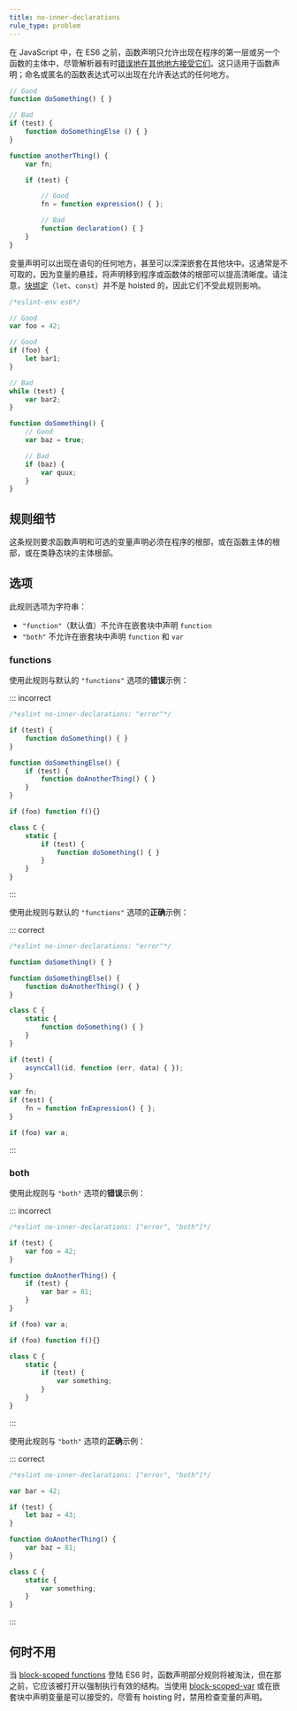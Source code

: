 ```yaml
---
title: no-inner-declarations
rule_type: problem
---
```


在 JavaScript 中，在 ES6 之前，函数声明只允许出现在程序的第一层或另一个函数的主体中，尽管解析器有时[错误地在其他地方接受它们](https://code.google.com/p/esprima/issues/detail?id=422)。这只适用于函数声明；命名或匿名的函数表达式可以出现在允许表达式的任何地方。

```js
// Good
function doSomething() { }

// Bad
if (test) {
    function doSomethingElse () { }
}

function anotherThing() {
    var fn;

    if (test) {

        // Good
        fn = function expression() { };

        // Bad
        function declaration() { }
    }
}
```

变量声明可以出现在语句的任何地方，甚至可以深深嵌套在其他块中。这通常是不可取的，因为变量的悬挂，将声明移到程序或函数体的根部可以提高清晰度。请注意，[块绑定](https://leanpub.com/understandinges6/read#leanpub-auto-block-bindings)（`let`、`const`）并不是 hoisted 的，因此它们不受此规则影响。

```js
/*eslint-env es6*/

// Good
var foo = 42;

// Good
if (foo) {
    let bar1;
}

// Bad
while (test) {
    var bar2;
}

function doSomething() {
    // Good
    var baz = true;

    // Bad
    if (baz) {
        var quux;
    }
}
```

## 规则细节

这条规则要求函数声明和可选的变量声明必须在程序的根部，或在函数主体的根部，或在类静态块的主体根部。

## 选项

此规则选项为字符串：

* `"function"`（默认值）不允许在嵌套块中声明 `function`
* `"both"` 不允许在嵌套块中声明 `function` 和 `var`

### functions

使用此规则与默认的 `"functions"` 选项的**错误**示例：

::: incorrect

```js
/*eslint no-inner-declarations: "error"*/

if (test) {
    function doSomething() { }
}

function doSomethingElse() {
    if (test) {
        function doAnotherThing() { }
    }
}

if (foo) function f(){}

class C {
    static {
        if (test) {
            function doSomething() { }
        }
    }
}
```

:::

使用此规则与默认的 `"functions"` 选项的**正确**示例：

::: correct

```js
/*eslint no-inner-declarations: "error"*/

function doSomething() { }

function doSomethingElse() {
    function doAnotherThing() { }
}

class C {
    static {
        function doSomething() { }
    }
}

if (test) {
    asyncCall(id, function (err, data) { });
}

var fn;
if (test) {
    fn = function fnExpression() { };
}

if (foo) var a;
```

:::

### both

使用此规则与 `"both"` 选项的**错误**示例：

::: incorrect

```js
/*eslint no-inner-declarations: ["error", "both"]*/

if (test) {
    var foo = 42;
}

function doAnotherThing() {
    if (test) {
        var bar = 81;
    }
}

if (foo) var a;

if (foo) function f(){}

class C {
    static {
        if (test) {
            var something;
        }
    }
}
```

:::

使用此规则与 `"both"` 选项的**正确**示例：

::: correct

```js
/*eslint no-inner-declarations: ["error", "both"]*/

var bar = 42;

if (test) {
    let baz = 43;
}

function doAnotherThing() {
    var baz = 81;
}

class C {
    static {
        var something;
    }
}
```

:::

## 何时不用

当 [block-scoped functions](https://bugzilla.mozilla.org/show_bug.cgi?id=585536) 登陆 ES6 时，函数声明部分规则将被淘汰，但在那之前，它应该被打开以强制执行有效的结构。当使用 [block-scoped-var](block-scoped-var) 或在嵌套块中声明变量是可以接受的，尽管有 hoisting 时，禁用检查变量的声明。
